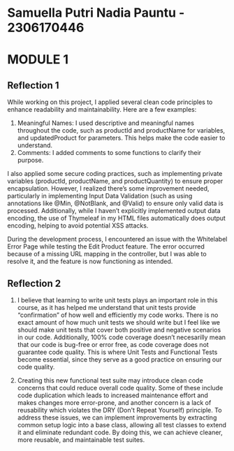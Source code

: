 # Samuella Putri Nadia Pauntu - 2306170446 

# MODULE 1
## Reflection 1
While working on this project, I applied several clean code principles to enhance readability and maintainability. Here are a few examples:

1. Meaningful Names: I used descriptive and meaningful names throughout the code, such as productId and productName for variables, and updatedProduct for parameters. This helps make the code easier to understand.
2. Comments: I added comments to some functions to clarify their purpose.

I also applied some secure coding practices, such as implementing private variables (productId, productName, and productQuantity) to ensure proper encapsulation. However, I realized there’s some improvement needed, particularly in implementing Input Data Validation (such as using annotations like @Min, @NotBlank, and @Valid) to ensure only valid data is processed. Additionally, while I haven’t explicitly implemented output data encoding, the use of Thymeleaf in my HTML files automatically does output encoding, helping to avoid potential XSS attacks.

During the development process, I encountered an issue with the Whitelabel Error Page while testing the Edit Product feature. The error occurred because of a missing URL mapping in the controller, but I was able to resolve it, and the feature is now functioning as intended.

## Reflection 2
1. I believe that learning to write unit tests plays an important role in this course, as it has helped me understand that unit tests provide “confirmation” of how well and efficiently my code works. There is no exact amount of how much unit tests we should write but I feel like we should make unit tests that cover both positive and negative scenarios in our code. Additionally, 100% code coverage doesn’t necesarilly mean that our code is bug-free or error free, as code coverage does not guarantee code quality. This is where Unit Tests and Functional Tests become essential, since they serve as a good practice on ensuring our code quality.

2. Creating this new functional test suite may introduce clean code concerns that could reduce overall code quality. Some of these include code duplication which leads to increased maintenance effort and makes changes more error-prone, and another concern is a lack of reusability which violates the DRY (Don't Repeat Yourself) principle. To address these issues, we can implement improvements by extracting common setup logic into a base class, allowing all test classes to extend it and eliminate redundant code. By doing this, we can achieve cleaner, more reusable, and maintainable test suites. 